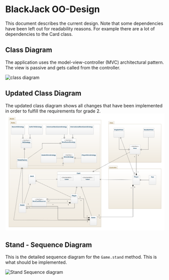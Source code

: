 # BlackJack OO-Design
This document describes the current design. Note that some dependencies have been left out for readability reasons. For example there are a lot of dependencies to the Card class.

## Class Diagram
The application uses the model-view-controller (MVC) architectural pattern. The view is passive and gets called from the controller. 

![class diagram](img/class_diagram.jpg)

## Updated Class Diagram
The updated class diagram shows all changes that have been implemented in order to fulfill the requirements for grade 2.
![new class diagram](img/new_class-diagram.png)

## Stand - Sequence Diagram
This is the detailed sequence diagram for the `Game.stand` method. This is what should be implemented.

![Stand Sequence diagram](img/stand_seq.jpg)

